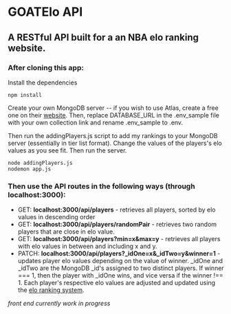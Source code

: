 # GOATElo API

## A RESTful API built for a an NBA elo ranking website.

### After cloning this app:

Install the dependencies
```
npm install
```
Create your own MongoDB server -- if you wish to use Atlas, create a free one on their [website](https://www.mongodb.com/cloud/atlas). Then, replace DATABASE_URL in the .env_sample file with your own collection link and rename .env_sample to .env.

Then run the addingPlayers.js script to add my rankings to your MongoDB server (essentially in tier list format). Change the values of the players's elo values as you see fit. Then run the server.

```
node addingPlayers.js
nodemon app.js
```

### Then use the API routes in the following ways (through localhost:3000):
- GET: **localhost:3000/api/players** - retrieves all players, sorted by elo values in descending order
- GET: **localhost:3000/api/players/randomPair** - retrieves two random players that are close in elo value. 
- GET: **localhost:3000/api/players?min=x&max=y** - retrieves all players with elo values in between and including x and y. 
- PATCH: **localhost:3000/api/players?_idOne=x&_idTwo=y&winner=1** - updates player elo values depending on the value of winner. _idOne and _idTwo are the MongoDB _id's assigned to two distinct players. If winner === 1, then the player with _idOne wins, and vice versa if the winner !== 1. Each player's respective elo values are adjusted and updated using the [elo ranking system](https://en.wikipedia.org/wiki/Elo_rating_system). 

*front end currently work in progress*
